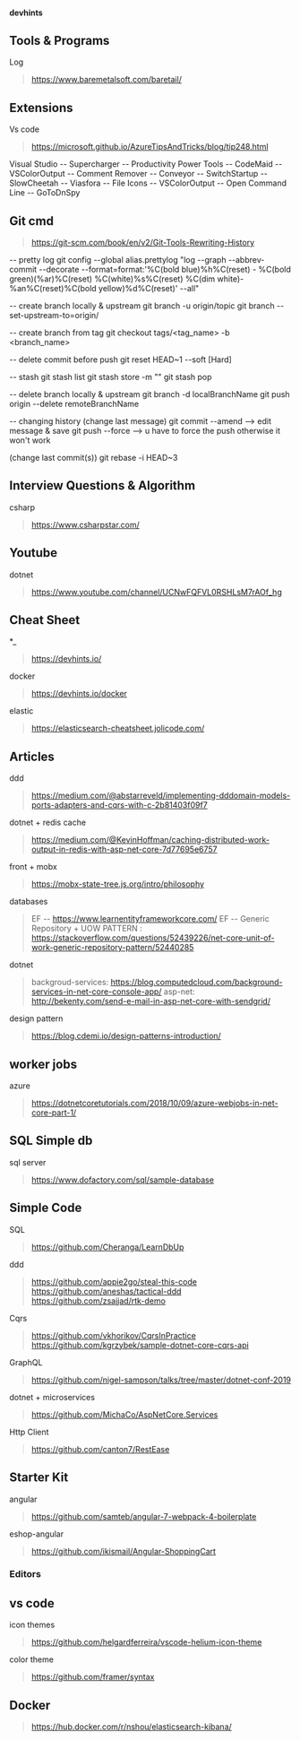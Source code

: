 #### devhints

## Tools & Programs  
Log
> https://www.baremetalsoft.com/baretail/

## Extensions 
Vs code 
> https://microsoft.github.io/AzureTipsAndTricks/blog/tip248.html

Visual Studio 
-- Supercharger
-- Productivity Power Tools
-- CodeMaid
-- VSColorOutput
-- Comment Remover
-- Conveyor
-- SwitchStartup
-- SlowCheetah
-- Viasfora
-- File Icons
-- VSColorOutput
-- Open Command Line
-- GoToDnSpy

## Git cmd
> https://git-scm.com/book/en/v2/Git-Tools-Rewriting-History

-- pretty log 
git config --global alias.prettylog "log --graph --abbrev-commit --decorate --format=format:'%C(bold blue)%h%C(reset) - %C(bold green)(%ar)%C(reset) %C(white)%s%C(reset) %C(dim white)- %an%C(reset)%C(bold yellow)%d%C(reset)' --all"

-- create branch locally & upstream 
git branch -u origin/topic
git branch --set-upstream-to=origin/

-- create branch from tag 
git checkout tags/<tag_name> -b <branch_name>

-- delete commit before push 
git reset HEAD~1 --soft [Hard]  

-- stash 
git stash list 
git stash store -m ""
git stash pop 

-- delete branch locally & upstream 
git branch -d localBranchName
git push origin --delete remoteBranchName

-- changing history 
(change last message)
git commit --amend      --> edit message & save 
git push --force        --> u have to force the push otherwise it won't work  

(change last commit(s))
git rebase -i HEAD~3

## Interview Questions & Algorithm
csharp 
> https://www.csharpstar.com/

## Youtube 
dotnet 
> https://www.youtube.com/channel/UCNwFQFVL0RSHLsM7rAOf_hg

## Cheat Sheet 
*_ 
> https://devhints.io/

docker
> https://devhints.io/docker

elastic
> https://elasticsearch-cheatsheet.jolicode.com/

## Articles 
ddd 
> https://medium.com/@abstarreveld/implementing-dddomain-models-ports-adapters-and-cqrs-with-c-2b81403f09f7

dotnet + redis cache 
> https://medium.com/@KevinHoffman/caching-distributed-work-output-in-redis-with-asp-net-core-7d77695e6757

front + mobx 
> https://mobx-state-tree.js.org/intro/philosophy

databases 
> EF -- https://www.learnentityframeworkcore.com/
> EF -- Generic Repository + UOW PATTERN : https://stackoverflow.com/questions/52439226/net-core-unit-of-work-generic-repository-pattern/52440285

dotnet
> backgroud-services: https://blog.computedcloud.com/background-services-in-net-core-console-app/
> asp-net: http://bekenty.com/send-e-mail-in-asp-net-core-with-sendgrid/

design pattern 
> https://blog.cdemi.io/design-patterns-introduction/

## worker jobs 
azure
> https://dotnetcoretutorials.com/2018/10/09/azure-webjobs-in-net-core-part-1/

## SQL Simple db 
sql server 
> https://www.dofactory.com/sql/sample-database

## Simple Code 
SQL 
> https://github.com/Cheranga/LearnDbUp

ddd 
> https://github.com/appie2go/steal-this-code <br/>
> https://github.com/aneshas/tactical-ddd    
> https://github.com/zsajjad/rtk-demo
   
Cqrs
> https://github.com/vkhorikov/CqrsInPractice <br/>
> https://github.com/kgrzybek/sample-dotnet-core-cqrs-api        
   
GraphQL
> https://github.com/nigel-sampson/talks/tree/master/dotnet-conf-2019

dotnet + microservices
> https://github.com/MichaCo/AspNetCore.Services

Http Client 
> https://github.com/canton7/RestEase

## Starter Kit 
angular
> https://github.com/samteb/angular-7-webpack-4-boilerplate

eshop-angular 
> https://github.com/ikismail/Angular-ShoppingCart

### Editors 

## vs code 
icon themes
> https://github.com/helgardferreira/vscode-helium-icon-theme

color theme
> https://github.com/framer/syntax

## Docker 
> https://hub.docker.com/r/nshou/elasticsearch-kibana/

